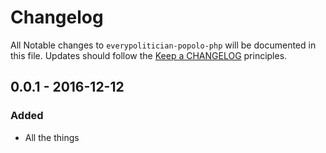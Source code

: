 # Changelog

All Notable changes to `everypolitician-popolo-php` will be documented in this file. Updates should follow the [Keep a CHANGELOG](http://keepachangelog.com/) principles.

## 0.0.1 - 2016-12-12

### Added
- All the things
